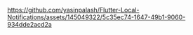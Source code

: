 

https://github.com/yasinpalash/Flutter-Local-Notifications/assets/145049322/5c35ec74-1647-49b1-9060-934dde2acd2a

